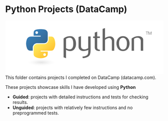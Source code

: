 # Python Projects (DataCamp)
![Python Logo](../../assets/python.png)
This folder contains projects I completed on DataCamp (datacamp.com). 

These projects showcase skills I have developed using **Python**

- **Guided**: projects with detailed instructions and tests for checking results.
- **Unguided**: projects with relatively few instructions and no preprogrammed tests.
